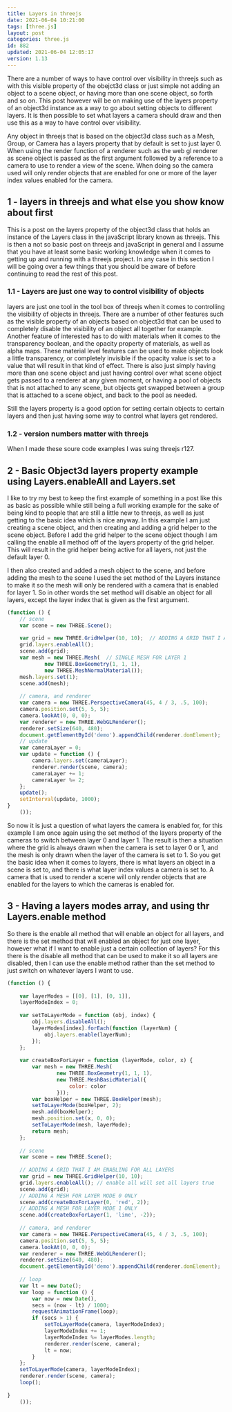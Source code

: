 ```yaml
---
title: Layers in threejs
date: 2021-06-04 10:21:00
tags: [three.js]
layout: post
categories: three.js
id: 882
updated: 2021-06-04 12:05:17
version: 1.13
---
```


There are a number of ways to have control over visibility in threejs such as with this visible property of the obejct3d class or just simple not adding an object to a scene object, or having more than one scene object, so forth and so on. This post however will be on making use of the layers property of an object3d instance as a way to go about setting objects to different layers. It is then possible to set what layers a camera should draw and then use this as a way to have control over visibility.

Any object in threejs that is based on the object3d class such as a Mesh, Group, or Camera has a layers property that by default is set to just layer 0. When using the render function of a renderer such as the web gl renderer as scene object is passed as the first argument followed by a reference to a camera to use to render a view of the scene. When doing so the camera used will only render objects that are enabled for one or more of the layer index values enabled for the camera.

<!-- more -->

## 1 - layers in threejs and what else you show know about first

This is a post on the layers property of the object3d class that holds an instance of the Layers class in the javaScript library known as threejs. This is then a not so basic post on threejs and javaScript in general and I assume that you have at least some basic working knowledge when it comes to getting up and running with a threejs project. In any case in this section I will be going over a few things that you should be aware of before continuing to read the rest of this post.

### 1.1 - Layers are just one way to control visibility of objects

layers are just one tool in the tool box of threejs when it comes to controlling the visibility of objects in threejs. There are a number of other features such as the visible property of an objects based on object3d that can be used to completely disable the visibility of an object all together for example. Another feature of interested has to do with materials when it comes to the transparency boolean, and the opacity property of materials, as well as alpha maps. These material level features can be used to make objects look a little transparency, or completely invisible if the opacity value is set to a value that will result in that kind of effect. There is also just simply having more than one scene object and just having control over what scene object gets passed to a renderer at any given moment, or having a pool of objects that is not attached to any scene, but objects get swapped between a group that is attached to a scene object, and back to the pool as needed.

Still the layers property is a good option for setting certain objects to certain layers and then just having some way to control what layers get rendered.

### 1.2 - version numbers matter with threejs

When I made these soure code examples I was suing threejs r127.

## 2 - Basic Object3d layers property example using Layers.enableAll and Layers.set

I like to try my best to keep the first example of something in a post like this as basic as possible while still being a full working example for the sake of being kind to people that are still a little new to threejs, as well as just getting to the basic idea which is nice anyway. In this example I am just creating a scene object, and then creating and adding a grid helper to the scene object. Before I add the grid helper to the scene object though I am calling the enable all method off of the layers property of the grid helper. This will result in the grid helper being active for all layers, not just the default layer 0.

I then also created and added a mesh object to the scene, and before adding the mesh to the scene I used the set method of the Layers instance to make it so the mesh will only be rendered with a camera that is enabled for layer 1. So in other words the set method will disable an object for all layers, except the layer index that is given as the first argument.

```js
(function () {
    // scene
    var scene = new THREE.Scene();
 
    var grid = new THREE.GridHelper(10, 10);  // ADDING A GRID THAT I AM ENABLING FOR ALL LAYERS
    grid.layers.enableAll();
    scene.add(grid);
    var mesh = new THREE.Mesh(  // SINGLE MESH FOR LAYER 1
            new THREE.BoxGeometry(1, 1, 1),
            new THREE.MeshNormalMaterial());
    mesh.layers.set(1);
    scene.add(mesh);
 
    // camera, and renderer
    var camera = new THREE.PerspectiveCamera(45, 4 / 3, .5, 100);
    camera.position.set(5, 5, 5);
    camera.lookAt(0, 0, 0);
    var renderer = new THREE.WebGLRenderer();
    renderer.setSize(640, 480);
    document.getElementById('demo').appendChild(renderer.domElement);
    // update
    var cameraLayer = 0;
    var update = function () {
        camera.layers.set(cameraLayer);
        renderer.render(scene, camera);
        cameraLayer += 1;
        cameraLayer %= 2;
    };
    update();
    setInterval(update, 1000);
}
    ());
```

So now it is just a question of what layers the camera is enabled for, for this example I am once again using the set method of the layers property of the cameras to switch between layer 0 and layer 1. The result is then a situation where the grid is always drawn when the camera is set to layer 0 or 1, and the mesh is only drawn when the layer of the camera is set to 1. So you get the basic idea when it comes to layers, there is what layers an object in a scene is set to, and there is what layer index values a camera is set to. A camera that is used to render a scene will only render objects that are enabled for the layers to which the cameras is enabled for.

## 3 - Having a layers modes array, and using thr Layers.enable method

So there is the enable all method that will enable an object for all layers, and there is the set method that will enabled an object for just one layer, however what if I want to enable just a certain collection of layers? For this there is the disable all method that can be used to make it so all layers are disabled, then I can use the enable method rather than the set method to just switch on whatever layers I want to use.

```js
(function () {
 
    var layerModes = [[0], [1], [0, 1]],
    layerModeIndex = 0;
 
    var setToLayerMode = function (obj, index) {
        obj.layers.disableAll();
        layerModes[index].forEach(function (layerNum) {
            obj.layers.enable(layerNum);
        });
    };
 
    var createBoxForLayer = function (layerMode, color, x) {
        var mesh = new THREE.Mesh(
                new THREE.BoxGeometry(1, 1, 1),
                new THREE.MeshBasicMaterial({
                    color: color
                }));
        var boxHelper = new THREE.BoxHelper(mesh);
        setToLayerMode(boxHelper, 2);
        mesh.add(boxHelper);
        mesh.position.set(x, 0, 0);
        setToLayerMode(mesh, layerMode);
        return mesh;
    };
 
    // scene
    var scene = new THREE.Scene();
 
    // ADDING A GRID THAT I AM ENABLING FOR ALL LAYERS
    var grid = new THREE.GridHelper(10, 10);
    grid.layers.enableAll(); // enable all will set all layers true
    scene.add(grid);
    // ADDING A MESH FOR LAYER MODE 0 ONLY
    scene.add(createBoxForLayer(0, 'red', 2));
    // ADDING A MESH FOR LAYER MODE 1 ONLY
    scene.add(createBoxForLayer(1, 'lime', -2));
 
    // camera, and renderer
    var camera = new THREE.PerspectiveCamera(45, 4 / 3, .5, 100);
    camera.position.set(5, 5, 5);
    camera.lookAt(0, 0, 0);
    var renderer = new THREE.WebGLRenderer();
    renderer.setSize(640, 480);
    document.getElementById('demo').appendChild(renderer.domElement);
 
    // loop
    var lt = new Date();
    var loop = function () {
        var now = new Date(),
        secs = (now - lt) / 1000;
        requestAnimationFrame(loop);
        if (secs > 1) {
            setToLayerMode(camera, layerModeIndex);
            layerModeIndex += 1;
            layerModeIndex %= layerModes.length;
            renderer.render(scene, camera);
            lt = now;
        }
    };
    setToLayerMode(camera, layerModeIndex);
    renderer.render(scene, camera);
    loop();
 
}
    ());
```